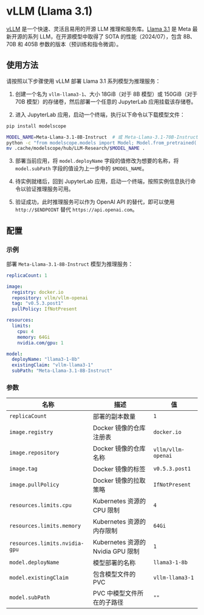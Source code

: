 # vLLM (Llama 3.1)

[vLLM](https://github.com/vllm-project/vllm) 是一个快速、灵活且易用的开源 LLM 推理和服务库。[Llama 3.1](https://llama.meta.com/) 是 Meta 最新开源的系列 LLM，在开源模型中取得了 SOTA 的性能（2024/07），包含 8B、70B 和 405B 参数的版本（预训练和指令微调）。

## 使用方法

请按照以下步骤使用 vLLM 部署 Llama 3.1 系列模型为推理服务：

1. 创建一个名为 `vllm-llama3-1`、大小 18GiB（对于 8B 模型）或 150GiB（对于 70B 模型）的存储卷，然后部署一个任意的 JupyterLab 应用挂载该存储卷。

2. 进入 JupyterLab 应用，启动一个终端，执行以下命令以下载模型文件：

```bash
pip install modelscope

MODEL_NAME=Meta-Llama-3.1-8B-Instruct  # 或 Meta-Llama-3.1-70B-Instruct
python -c "from modelscope.models import Model; Model.from_pretrained('LLM-Research/$MODEL_NAME')"
mv .cache/modelscope/hub/LLM-Research/$MODEL_NAME .
```

3. 部署当前应用，将 `model.deployName` 字段的值修改为想要的名称，将`model.subPath` 字段的值设为上一步中的 `$MODEL_NAME`。

4. 待实例就绪后，回到 JupyterLab 应用，启动一个终端，按照实例信息执行命令以验证推理服务可用。

5. 验证成功，此时推理服务可以作为 OpenAI API 的替代，即可以使用 `http://$ENDPOINT` 替代 `https://api.openai.com`。

## 配置

### 示例

部署 `Meta-Llama-3.1-8B-Instruct` 模型为推理服务：

```yaml
replicaCount: 1

image:
  registry: docker.io
  repository: vllm/vllm-openai
  tag: "v0.5.3.post1"
  pullPolicy: IfNotPresent

resources:
  limits:
    cpu: 4
    memory: 64Gi
    nvidia.com/gpu: 1

model:
  deployName: "llama3-1-8b"
  existingClaim: "vllm-llama3-1"
  subPath: "Meta-Llama-3.1-8B-Instruct"
```

### 参数

| 名称                          | 描述                              | 值                 |
| ----------------------------- | --------------------------------- | ------------------ |
| `replicaCount`                | 部署的副本数量                    | `1`                |
| `image.registry`              | Docker 镜像的仓库注册表           | `docker.io`        |
| `image.repository`            | Docker 镜像的仓库名称             | `vllm/vllm-openai` |
| `image.tag`                   | Docker 镜像的标签                 | `v0.5.3.post1`     |
| `image.pullPolicy`            | Docker 镜像的拉取策略             | `IfNotPresent`     |
| `resources.limits.cpu`        | Kubernetes 资源的 CPU 限制        | `4`                |
| `resources.limits.memory`     | Kubernetes 资源的内存限制         | `64Gi`             |
| `resources.limits.nvidia-gpu` | Kubernetes 资源的 Nvidia GPU 限制 | `1`                |
| `model.deployName`            | 模型部署的名称                    | `llama3-1-8b`      |
| `model.existingClaim`         | 包含模型文件的 PVC                | `vllm-llama3-1`    |
| `model.subPath`               | PVC 中模型文件所在的子路径        | `""`               |
